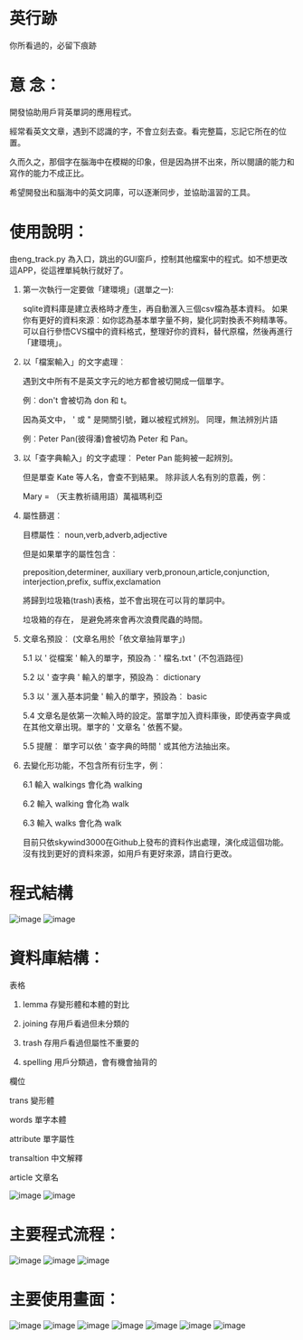 # 英行跡

你所看過的，必留下痕跡

# 意 念︰

開發協助用戶背英單詞的應用程式。

經常看英文文章，遇到不認識的字，不會立刻去查。看完整篇，忘記它所在的位置。

久而久之，那個字在腦海中在模糊的印象，但是因為拼不出來，所以閱讀的能力和寫作的能力不成正比。

希望開發出和腦海中的英文詞庫，可以逐漸同步，並協助溫習的工具。

# 使用說明︰

由eng_track.py 為入口，跳出的GUI窗戶，控制其他檔案中的程式。如不想更改這APP，從這裡單純執行就好了。

1. 第一次執行一定要做「建環境」(選單之一):

    sqlite資料庫是建立表格時才產生，再自動滙入三個csv檔為基本資料。
    如果你有更好的資料來源︰如你認為基本單字量不夠，變化詞對換表不夠精準等。
    可以自行參悟CVS檔中的資料格式，整理好你的資料，替代原檔，然後再進行「建環境」。

2. 以「檔案輸入」的文字處理︰

    遇到文中所有不是英文字元的地方都會被切開成一個單字。

    例︰don't 會被切為 don 和 t。

    因為英文中， ' 或 " 是開關引號，難以被程式辨別。  同理，無法辨別片語

    例︰Peter Pan\(彼得潘\)會被切為 Peter 和 Pan。

3. 以「查字典輸入」的文字處理︰ Peter Pan 能夠被一起辨別。

    但是單查 Kate 等人名，會查不到結果。	除非該人名有別的意義，例︰

    Mary = （天主教祈禱用語）萬福瑪利亞

4.  屬性篩選︰        

    目標屬性︰  noun\,verb\,adverb\,adjective

    但是如果單字的屬性包含︰   
    
    preposition\,determiner\, auxiliary verb\,pronoun\,article\,conjunction\, interjection\,prefix\, suffix\,exclamation

    將歸到垃圾箱\(trash\)表格，並不會出現在可以背的單詞中。

    垃圾箱的存在， 是避免將來會再次浪費爬蟲的時間。

5.  文章名預設︰  \(文章名用於「依文章抽背單字」\)

    5.1 以  ' 從檔案 ' 輸入的單字，預設為︰' 檔名\.txt '   \(不包涵路徑\)

    5.2 以  ' 查字典 ' 輸入的單字，預設為︰  dictionary

    5.3 以  ' 滙入基本詞彙 ' 輸入的單字，預設為︰  basic

    5.4 文章名是依第一次輸入時的設定。當單字加入資料庫後，即使再查字典或在其他文章出現。單字的 ' 文章名 ' 依舊不變。

    5.5 提醒︰ 單字可以依 ' 查字典的時間 '  或其他方法抽出來。

6. 去變化形功能，不包含所有衍生字，例︰   

    6.1 輸入 walkings 會化為 walking

    6.2 輸入 walking 會化為 walk

    6.3 輸入 walks 會化為 walk

    目前只依skywind3000在Github上發布的資料作出處理，演化成這個功能。沒有找到更好的資料來源，如用戶有更好來源，請自行更改。

# 程式結構

![image](https://github.com/katejou/eng-track/blob/master/introPhoto/06.png)
![image](https://github.com/katejou/eng-track/blob/master/introPhoto/07.png)

# 資料庫結構︰

表格

1. lemma  存變形體和本體的對比

2. joining  存用戶看過但未分類的

3. trash  存用戶看過但屬性不重要的

4. spelling  用戶分類過，會有機會抽背的

欄位

trans  變形體

words  單字本體

attribute  單字屬性

transaltion   中文解釋

article  文章名

![image](https://github.com/katejou/eng-track/blob/master/introPhoto/02.png)
![image](https://github.com/katejou/eng-track/blob/master/introPhoto/01.png)

# 主要程式流程︰

![image](https://github.com/katejou/eng-track/blob/master/introPhoto/03.png)
![image](https://github.com/katejou/eng-track/blob/master/introPhoto/04.png)
![image](https://github.com/katejou/eng-track/blob/master/introPhoto/05.png)

# 主要使用畫面︰

![image](https://github.com/katejou/eng-track/blob/master/introPhoto/08.png)
![image](https://github.com/katejou/eng-track/blob/master/introPhoto/09.png)
![image](https://github.com/katejou/eng-track/blob/master/introPhoto/10.png)
![image](https://github.com/katejou/eng-track/blob/master/introPhoto/11.png)
![image](https://github.com/katejou/eng-track/blob/master/introPhoto/12.png)
![image](https://github.com/katejou/eng-track/blob/master/introPhoto/13.png)
![image](https://github.com/katejou/eng-track/blob/master/introPhoto/14.png)
